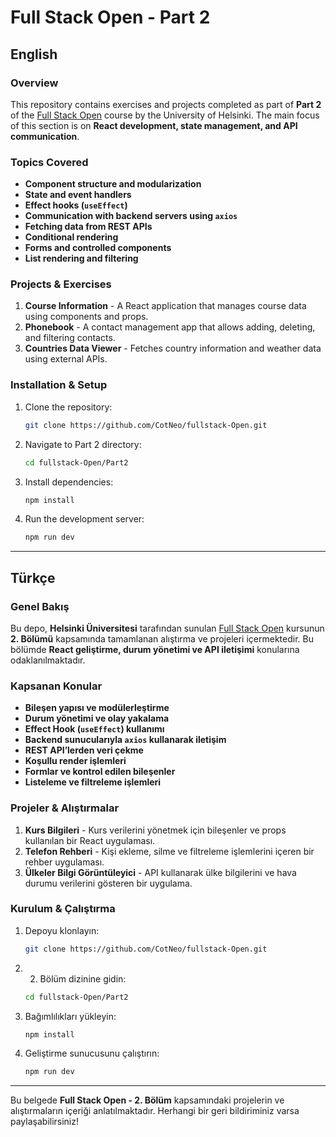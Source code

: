 # Full Stack Open - Part 2

## English

### Overview
This repository contains exercises and projects completed as part of **Part 2** of the [Full Stack Open](https://fullstackopen.com/en/) course by the University of Helsinki. The main focus of this section is on **React development, state management, and API communication**.

### Topics Covered
- **Component structure and modularization**
- **State and event handlers**
- **Effect hooks (`useEffect`)**
- **Communication with backend servers using `axios`**
- **Fetching data from REST APIs**
- **Conditional rendering**
- **Forms and controlled components**
- **List rendering and filtering**

### Projects & Exercises
1. **Course Information** - A React application that manages course data using components and props.
2. **Phonebook** - A contact management app that allows adding, deleting, and filtering contacts.
3. **Countries Data Viewer** - Fetches country information and weather data using external APIs.

### Installation & Setup
1. Clone the repository:
   ```sh
   git clone https://github.com/CotNeo/fullstack-Open.git
   ```
2. Navigate to Part 2 directory:
   ```sh
   cd fullstack-Open/Part2
   ```
3. Install dependencies:
   ```sh
   npm install
   ```
4. Run the development server:
   ```sh
   npm run dev
   ```

---

## Türkçe

### Genel Bakış
Bu depo, **Helsinki Üniversitesi** tarafından sunulan [Full Stack Open](https://fullstackopen.com/en/) kursunun **2. Bölümü** kapsamında tamamlanan alıştırma ve projeleri içermektedir. Bu bölümde **React geliştirme, durum yönetimi ve API iletişimi** konularına odaklanılmaktadır.

### Kapsanan Konular
- **Bileşen yapısı ve modülerleştirme**
- **Durum yönetimi ve olay yakalama**
- **Effect Hook (`useEffect`) kullanımı**
- **Backend sunucularıyla `axios` kullanarak iletişim**
- **REST API’lerden veri çekme**
- **Koşullu render işlemleri**
- **Formlar ve kontrol edilen bileşenler**
- **Listeleme ve filtreleme işlemleri**

### Projeler & Alıştırmalar
1. **Kurs Bilgileri** - Kurs verilerini yönetmek için bileşenler ve props kullanılan bir React uygulaması.
2. **Telefon Rehberi** - Kişi ekleme, silme ve filtreleme işlemlerini içeren bir rehber uygulaması.
3. **Ülkeler Bilgi Görüntüleyici** - API kullanarak ülke bilgilerini ve hava durumu verilerini gösteren bir uygulama.

### Kurulum & Çalıştırma
1. Depoyu klonlayın:
   ```sh
   git clone https://github.com/CotNeo/fullstack-Open.git
   ```
2. 2. Bölüm dizinine gidin:
   ```sh
   cd fullstack-Open/Part2
   ```
3. Bağımlılıkları yükleyin:
   ```sh
   npm install
   ```
4. Geliştirme sunucusunu çalıştırın:
   ```sh
   npm run dev
   ```

---

Bu belgede **Full Stack Open - 2. Bölüm** kapsamındaki projelerin ve alıştırmaların içeriği anlatılmaktadır. Herhangi bir geri bildiriminiz varsa paylaşabilirsiniz!

